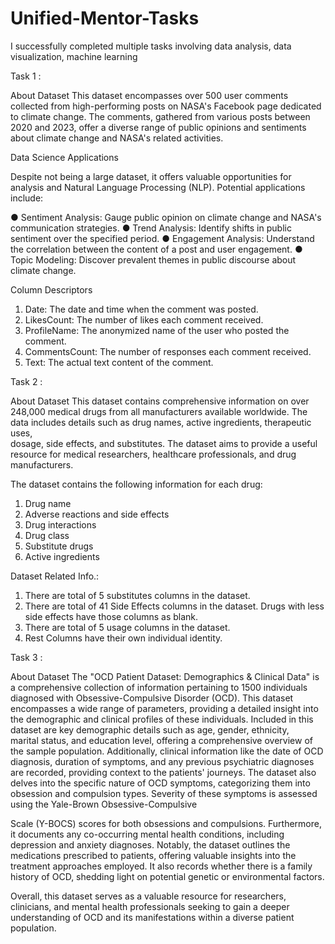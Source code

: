# Unified-Mentor-Tasks
I successfully completed multiple tasks involving data analysis, data visualization, machine learning

Task 1 :

  About Dataset
  This dataset encompasses over 500 user comments collected from high-performing posts on NASA's Facebook page dedicated to climate change. The comments, gathered from various posts between 2020 and 2023, offer a   diverse range of public opinions and sentiments about climate change and NASA's related activities.

  Data Science Applications

  Despite not being a large dataset, it offers valuable opportunities for analysis and Natural Language Processing (NLP). Potential applications include:

  ● Sentiment Analysis: Gauge public opinion on climate change and NASA's communication strategies.
  ● Trend Analysis: Identify shifts in public sentiment over the specified period.
  ● Engagement Analysis: Understand the correlation between the content of a post and user engagement.
  ● Topic Modeling: Discover prevalent themes in public discourse about climate change.

  Column Descriptors

  1. Date: The date and time when the comment was posted.
  2. LikesCount: The number of likes each comment received.
  3. ProfileName: The anonymized name of the user who posted the comment.
  4. CommentsCount: The number of responses each comment received.
  5. Text: The actual text content of the comment.

Task 2 : 

  About Dataset
  This dataset contains comprehensive information on over 248,000 medical drugs from all manufacturers available worldwide. The data includes details such as drug names, active ingredients, therapeutic uses,     
  dosage, side effects, and substitutes. The dataset aims to provide a useful resource for medical researchers, healthcare professionals, and drug manufacturers.
  
  The dataset contains the following information for each drug:

  1. Drug name
  2. Adverse reactions and side effects
  3. Drug interactions
  4. Drug class
  5. Substitute drugs
  6. Active ingredients

  Dataset Related Info.:

  1. There are total of 5 substitutes columns in the dataset.
  2. There are total of 41 Side Effects columns in the dataset. Drugs with less side effects have those columns as blank.
  3. There are total of 5 usage columns in the dataset.
  4. Rest Columns have their own individual identity.

Task 3 :

  About Dataset
  The "OCD Patient Dataset: Demographics & Clinical Data" is a comprehensive collection of information pertaining to 1500 individuals diagnosed with Obsessive-Compulsive Disorder (OCD). This dataset encompasses a   wide range of parameters, providing a detailed insight into the demographic and clinical profiles of these individuals. Included in this dataset are key demographic details such as age, gender, ethnicity,     
  marital status, and education level, offering a comprehensive overview of the sample population. Additionally, clinical information like the date of OCD diagnosis, duration of symptoms, and any previous 
  psychiatric diagnoses are recorded, providing context to the patients' journeys. The dataset also delves into the specific nature of OCD symptoms, categorizing them into obsession and compulsion types. Severity 
  of these symptoms is assessed using the Yale-Brown Obsessive-Compulsive

  Scale (Y-BOCS) scores for both obsessions and compulsions. Furthermore, it documents any co-occurring mental health conditions, including depression and anxiety diagnoses. Notably, the dataset outlines the 
  medications prescribed to patients, offering valuable insights into the treatment approaches employed. It also records whether there is a family history of OCD, shedding light on potential genetic or 
  environmental factors.

  Overall, this dataset serves as a valuable resource for researchers, clinicians, and mental health professionals seeking to gain a deeper understanding of OCD and its manifestations within a diverse patient 
  population.

  
